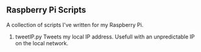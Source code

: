 ## Raspberry Pi Scripts

A collection of scripts I've written for my Raspberry Pi. 

1. tweetIP.py
Tweets my local IP address. Usefull with an unpredictable IP on the local network.
